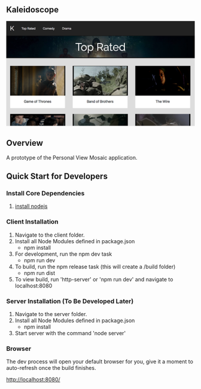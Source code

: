 ## Kaleidoscope
![alt tag](https://github.com/everythingspirals/kaleidoscope/blob/master/docs/screenshot.png)

## Overview

A prototype of the Personal View Mosaic application.

## Quick Start for Developers

### Install Core Dependencies
1. [install nodejs](http://nodejs.org/)

### Client Installation
1. Navigate to the client folder.
2. Install all Node Modules defined in package.json
    * npm install  
3. For development, run the npm dev task
    * npm run dev
4. To build, run the npm release task (this will create a /build folder)
    * npm run dist
5. To view build, run 'http-server' or 'npm run dev' and navigate to localhost:8080

### Server Installation (To Be Developed Later)
1. Navigate to the server folder.
2. Install all Node Modules defined in package.json
    * npm install
3. Start server with the command 'node server'

### Browser

The dev process will open your default browser for you, give it a moment to auto-refresh once the build finishes.

[http://localhost:8080/](http://localhost:8080/)
